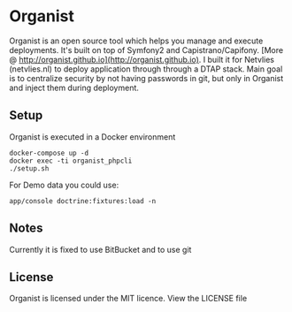 # Organist #

Organist is an open source tool which helps you manage and execute deployments. It's built on top of Symfony2 and Capistrano/Capifony. [More @ http://organist.github.io](http://organist.github.io). I built it for Netvlies (netvlies.nl) to deploy application through through a DTAP stack. Main goal is to centralize security by not having passwords in git, but only in Organist and inject them during deployment.


## Setup ##

Organist is executed in a Docker environment

    docker-compose up -d
    docker exec -ti organist_phpcli
    ./setup.sh

For Demo data you could use:

    app/console doctrine:fixtures:load -n

## Notes ##

Currently it is fixed to use BitBucket and to use git


## License ##
Organist is licensed under the MIT licence. View the LICENSE file
